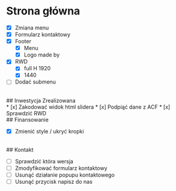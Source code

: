 # Strona główna

* [x] Zmiana menu
* [x] Formularz kontaktowy
* [x] Footer
    * [x] Menu
    * [x] Logo made by
* [x] RWD
    * [x] full H 1920
    * [x] 1440
* [ ] Dodać submenu

<br>
## Inwestycja Zrealizowana
<br>
* [x] Zakodować widok html slidera
* [x] Podpiąć dane z ACF
* [x] Sprawdzić RWD

<br>
## Finansowanie

* [x] Zmienić style / ukryć kropki

<br>
## Kontakt

* [ ] Sprawdzić która wersja
* [ ] Zmodyfikować formularz kontaktowy 
* [ ] Usunąć działanie popupu kontaktowego
* [ ] Usunąć przycisk napisz do nas